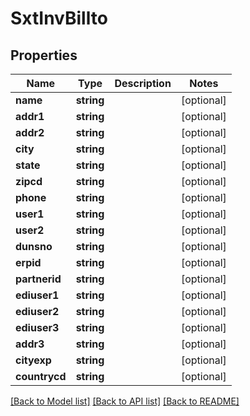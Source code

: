 # SxtInvBillto

## Properties
Name | Type | Description | Notes
------------ | ------------- | ------------- | -------------
**name** | **string** |  | [optional] 
**addr1** | **string** |  | [optional] 
**addr2** | **string** |  | [optional] 
**city** | **string** |  | [optional] 
**state** | **string** |  | [optional] 
**zipcd** | **string** |  | [optional] 
**phone** | **string** |  | [optional] 
**user1** | **string** |  | [optional] 
**user2** | **string** |  | [optional] 
**dunsno** | **string** |  | [optional] 
**erpid** | **string** |  | [optional] 
**partnerid** | **string** |  | [optional] 
**ediuser1** | **string** |  | [optional] 
**ediuser2** | **string** |  | [optional] 
**ediuser3** | **string** |  | [optional] 
**addr3** | **string** |  | [optional] 
**cityexp** | **string** |  | [optional] 
**countrycd** | **string** |  | [optional] 

[[Back to Model list]](../README.md#documentation-for-models) [[Back to API list]](../README.md#documentation-for-api-endpoints) [[Back to README]](../README.md)


